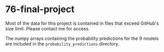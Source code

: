 # 76-final-project

Most of the data for this project is contained in files that exceed GitHub's size limit. Please contact me for access. 

The numpy arrays containing the probability predictions for the 9 models are included in the `probability_predictions` directory.
